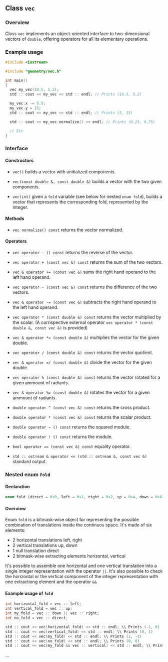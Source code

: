 ## Class `vec`

### Overview

Class `vec` implements an object-oriented interface to two-dimensional vectors of `double`, offering operators for all its elementary operations.

### Example usage

```c++
#include <iostream>

#include "geometry/vec.h"

int main()
{
  vec my_vec(10.5, 5.2);
  std :: cout << my_vec << std :: endl; // Prints (10.5, 5.2)

  my_vec.x -= 5.5;
  my_vec.y = 15;
  std :: cout << my_vec << std :: endl; // Prints (5, 15)

  std :: cout << my_vec.normalize() << endl; // Prints (0.25, 0.75)

  // Etc
}
```

### Interface

#### Constructors

 * `vec()`
    builds a vector with unitialized components.

 * `vec(const double &, const double &)`
    builds a vector with the two given components.

 * `vec(int)`
    given a `fold` variable (see below for nested `enum fold`), builds a vector that represents the corresponding fold, represented by the integer.

#### Methods

 * `vec normalize() const`
    returns the vector normalized.

#### Operators

 * `vec operator - () const`
    returns the reverse of the vector.

 * `vec operator + (const vec &) const`
    returns the sum of the two vectors.

 * `vec & operator += (const vec &)`
    sums the right hand operand to the left hand operand.

 * `vec operator - (const vec &) const`
    returns the difference of the two vectors.

 * `vec & operator -= (const vec &)`
    subtracts the right hand operand to the left hand operand.

 * `vec operator * (const double &) const`
    returns the vector multiplied by the scalar. (A corrispective external operator `vec operator * (const double &, const vec &)` is provided)

 * `vec & operator *= (const double &)`
    multiplies the vector for the given double.

 * `vec operator / (const double &) const`
    returns the vector quotient.

 * `vec & operator =/ (const double &)`
    divide the vector for the given double.

 * `vec operator % (const double &) const`
    returns the vector rotated for a given ammount of radiants.

 * `vec & operator %= (const double &)`
    rotates the vector for a given ammount of radiants.

 * `double operator ^ (const vec &) const`
    returns the cross product.

 * `double operator * (const vec &) const`
    returns the scalar product.

 * `double operator ~ () const`
    returns the squared module.

 * `double operator ! () const`
    returns the module.

 * `bool operator == (const vec &) const`
    equality operator.

 * `std :: ostream & operator << (std :: ostream &, const vec &)`
    standard output.

### Nested enum `fold`

#### Declaration

```c++
enum fold {direct = 0x0, left = 0x1, right = 0x2, up = 0x4, down = 0x8, horizontal = 0x3, vertical = 0xc};
```

#### Overview

Enum `fold` is a bitmask-wise object for representing the possible combination of translations inside the continuos space.
It's made of six elements:
 * 2 horizontal translations
    left, right
 * 2 vertical translations
    up, down
 * 1 null translation
    direct
 * 2 bitmask-wise extracting elements
    horizontal, vertical

It's possible to assemble one horizontal and one vertical translation into a single integer representation with the operator `||`.
It's also possible to check the horizontal or the vertical component of the integer representation with one extractiong element and the operator `&&`

#### Example usage of `fold`

```c++
int horizontal_fold = vec :: left;
int vertical_fold = vec :: up;
int my_fold = vec :: down || vec :: right;
int no_fold = vec :: direct;

std :: cout << vec(horizontal_fold) << std :: endl; \\ Prints (-1, 0)
std :: cout << vec(vertical_fold) << std :: endl; \\ Prints (0, 1)
std :: cout << vec(my_fold) << std :: endl; \\ Prints (1, -1)
std :: cout << vec(no_fold) << std :: endl; \\ Prints (0, 0)
std :: cout << vec(my_fold && vec :: vertical) << std :: endl; \\ Prints (0, -1)
```

...
